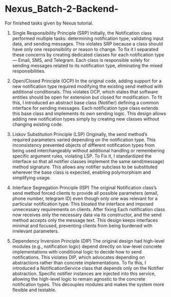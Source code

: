 # Nexus_Batch-2-Backend-
For finished tasks given by Nexus tutorial.


1. Single Responsibility Principle (SRP)
Initially, the Notification class performed multiple tasks: determining notification type, validating input data, and sending messages. This violates SRP because a class should have only one responsibility or reason to change. To fix it I separated these concerns by creating dedicated classes for each notification type — Email, SMS, and Telegram. Each class is responsible solely for sending messages related to its notification type, eliminating the mixed responsibilities.

3. Open/Closed Principle (OCP)
In the original code, adding support for a new notification type required modifying the existing send method with additional conditionals. This violates OCP, which states that software entities should be open for extension but closed for modification. To fit this,  I introduced an abstract base class (Notifier) defining a common interface for sending messages. Each notification type class extends this base class and implements its own sending logic. This design allows adding new notification types simply by creating new classes without changing existing code.

4. Liskov Substitution Principle (LSP)
Originally, the send method’s required parameters varied depending on the notification type. This inconsistency prevented objects of different notification types from being used interchangeably without additional handling or remembering specific argument rules, violating LSP. To Fix it,  I standardized the interface so that all notifier classes implement the same send(message) method signature. This allows any notifier subclass to be substituted wherever the base class is expected, enabling polymorphism and simplifying usage.

5. Interface Segregation Principle (ISP)
The original Notification class’s send method forced clients to provide all possible parameters (email, phone number, telegram ID) even though only one was relevant for a particular notification type. This bloated the interface and imposed unnecessary requirements on clients. After fixing Each notification class now receives only the necessary data via its constructor, and the send method accepts only the message text. This design keeps interfaces minimal and focused, preventing clients from being burdened with irrelevant parameters.

6. Dependency Inversion Principle (DIP)
The original design had high-level modules (e.g., notification logic) depend directly on low-level concrete implementations with conditional logic to decide how to send notifications. This violates DIP, which advocates depending on abstractions rather than concrete implementations. To fix this, I introduced a NotificationService class that depends only on the Notifier abstraction. Specific notifier instances are injected into this service, allowing the high-level logic to remain agnostic to the concrete notification types. This decouples modules and makes the system more flexible and testable.



